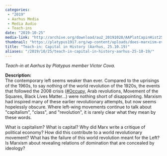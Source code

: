 ```yaml
---
categories:
 - "2019"
 - Aarhus Media
 - Media Audio
 - Teach-ins
date: "2019-10-25"
media-link: "http://archive.org/download/au2_20191028/AAPlatCapinHist251019.mp3"
thumbnail: "https://platypus1917.org/wp-content/uploads/does-marxism-even-matter-poster-knoxville.jpg"
title: "Teach-in: Capital in History (Aarhus, 25.10.19)"
aliases: "/2019/10/25/teach-in-capital-in-history-aarhus-25-10-19/"
---
```


*Teach-in at Aarhus by Platypus member Victor Cova.*

**Description:**\
The contemporary left seems weaker than ever. Compared to the uprisings of the 1960s, to say nothing of the world revolution of the 1920s, the events that followed the 2008 crisis ([\#Occupy](https://www.facebook.com/hashtag/occupy), Arab revolutions, Movement of the Squares, Black Lives Matter\...) were nothing short of disappointing. Marxism had inspired many of these earlier revolutionary attempts, but now seems hopelessly obscure. Where left-wing movements continue to talk about \"capitalism\", \"class\", and \"revolution\", it is rarely clear what they mean by these words.

What is capitalism? What is capital? Why did Marx write a critique of political economy? How did this contribute to a world revolutionary movement? What has the failure of this world revolution meant for the Left? Is Marxism about revealing relations of domination that are concealed by ideology?
